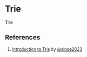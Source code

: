 # Trie
Trie

## References
1. [Introduction to Trie](https://leetcode.com/discuss/general-discussion/1066206/introduction-to-trie) by [@since2020](https://leetcode.com/since2020/)